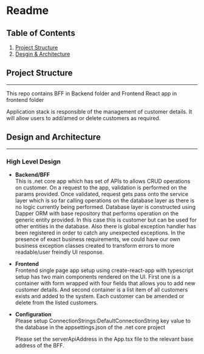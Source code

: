 # Readme

## Table of Contents

1. [Project Structure](#project-structure)
2. [Desgin & Architecture](#design-and-architecture)

## Project Structure

---

This repo contains BFF in Backend folder and Frontend React app in frontend folder

Application stack is responsible of the management of customer details. It will allow users to add/amed or delete customers as required.
<br>


## Design and Architecture

---

### High Level Design

- **Backend/BFF** <br>
This is .net core app which has set of APIs to allows CRUD operations on customer. On a request to the app, validation is performed on the params provided. Once validated, request gets pass onto the service layer which is so far calling operations on the database layer as there is no logic currently being performed. Database layer is constructed using Dapper ORM with base repository that performs operation on the generic entity provided. In this case this is customer but can be used for other entities in the database.
Also there is global exception handler has been registered in order to catch any unexpected exceptions. In the presence  of exact business requirements, we could have our own business exception classes created to transform errors to more readable/user freindly UI response.

- **Frontend** <br>
Frontend single page app setup using create-react-app with typescript setup has two main components rendered on the UI. First one is a container with form wrapped with four fields that allows you to add new customer details. And second container is a list item of all customers exists and added to the system. Each customer can be amended or delete from the listed customers.

- **Configuration** <br>
Please setup ConnectionStrings:DefaultConnectionString key value to the database in the appsettings.json of the .net core project

    Please set the serverApiAddress in the App.tsx file to the relevant base address of the BFF.
<br>

